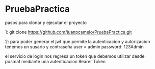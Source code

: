 # PruebaPractica

pasos para clonar y ejecutar el proyecto

1: git clone https://github.com/juanpcamelo/PruebaPractica.git 

2: para poder generar el jwt que permite la autenticacion y autorizacion 
tenemos un susario y contraseña 
  user = admin
  password: 123Admin

el servicio de login nos regresa un token que debemos utilizar desde posmat mediante una autenticacion Bearer Token
